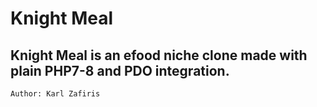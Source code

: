 # Knight Meal


## Knight Meal is an efood niche clone made with plain PHP7-8 and PDO integration.
`Author: Karl Zafiris`


